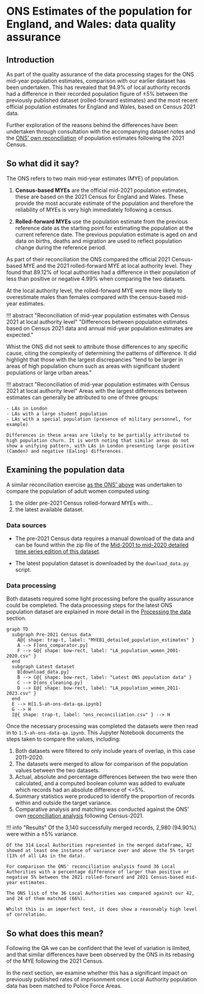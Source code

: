 # ONS Estimates of the population for England, and Wales: data quality assurance

## Introduction

As part of the quality assurance of the data processing stages for the ONS mid-year population estimates, comparison with our earlier dataset has been undertaken. This has revealed that 94.9% of local authority records had a difference in their recorded population figure of ±5% between the previously published dataset (rolled-forward estimates) and the most recent official population estimates for England and Wales, based on Census 2021 data.

Further exploration of the reasons behind the differences have been undertaken through consultation with the accompanying dataset notes and the [ONS' own reconciliation](https://www.ons.gov.uk/peoplepopulationandcommunity/populationandmigration/populationestimates/articles/reconciliationofmidyearpopulationestimateswithcensus2021atlocalauthoritylevel/2023-03-02) of population estimates following the 2021 Census.

## So what did it say?

The ONS refers to two main mid-year estimates (MYE) of population.

1. **Census-based MYEs** are the official mid-2021 population estimates, these are based on the 2021 Census for England and Wales. These provide the most accurate estimate of the population and therefore the reliability of MYEs is very high immediately following a census.

2. **Rolled-forward MYEs** use the population estimate from the previous reference date as the starting point for estimating the population at the current reference date. The previous population estimate is aged on and data on births, deaths and migration are used to reflect population change during the reference period.

As part of their reconciliation the ONS compared the official 2021 Census-based MYE and the 2021 rolled-forward MYE at local authority level. They found that 89.12% of local authorities had a difference in their population of less than positive or negative 4.99% when comparing the two datasets.

At the local authority level, the rolled-forward MYE were more likely to overestimate males than females compared with the census-based mid-year estimates.

!!! abstract "Reconciliation of mid-year population estimates with Census 2021 at local authority level"
    "Differences between population estimates based on Census 2021 data and annual mid-year population estimates are expected."

Whist the ONS did not seek to attribute those differences to any specific cause, citing the complexity of determining the patterns of difference. It did highlight that those with the largest discrepancies "tend to be larger in areas of high population churn such as areas with significant student populations or large urban areas."

!!! abstract "Reconciliation of mid-year population estimates with Census 2021 at local authority level"
    Areas with the largest differences between estimates can generally be attributed to one of three groups:

    - LAs in London
    - LAs with a large student population
    - LAs with a special population (presence of military personnel, for example)

    Differences in these areas are likely to be partially attributed to high population churn. It is worth noting that similar areas do not show a unifying pattern, with LAs in London presenting large positive (Camden) and negative (Ealing) differences.

## Examining the population data
A similar reconciliation exercise [as the ONS' above](#so-what-did-it-say) was undertaken to compare the population of adult women computed using:

1. the older pre-2021 Census rolled-forward MYEs with...
2. the latest available dataset.

### Data sources

* The pre-2021 Census data requires a manual download of the data and can be found within the zip file of the [Mid-2001 to mid-2020 detailed time series edition of this dataset](https://www.ons.gov.uk/peoplepopulationandcommunity/populationandmigration/populationestimates/datasets/populationestimatesforukenglandandwalesscotlandandnorthernireland).

* The latest population dataset is downloaded by the `download_data.py` script.

### Data processing
Both datasets required some light processing before the quality assurance could be completed. The data processing steps for the latest ONS population dataset are explained in more detail in the [Processing the data](../getting-started/processing-the-data.md#ons-mid-year-population-estimates) section. 

```mermaid
graph TD
  subgraph Pre-2021 Census data
    A@{ shape: trap-t, label: "MYEB1_detailed_population_estimates" }
    A --> F[ons_comparator.py]
    F --> G@{ shape: bow-rect, label: "LA_population_women_2001-2020.csv" }
  end
  subgraph Latest dataset
    B[download_data.py]
    B --> C@{ shape: bow-rect, label: "Latest ONS population data" }
    C --> D[ons_cleaning.py]
    D --> E@{ shape: bow-rect, label: "LA_population_women_2011-2023.csv" }
  end
  E --> H[1.5-ah-ons-data-qa.ipynb]
  G --> H
  I@{ shape: trap-t, label: "ons_reconciliation.csv" } --> H
```

Once the necessary processing was completed the datasets were then read in to `1.5-ah-ons-data-qa.ipynb`. This Jupyter Notebook documents the steps taken to compare the values, including:

1. Both datasets were filtered to only include years of overlap, in this case 2011–2020.
2. The datasets were merged to allow for comparison of the population values between the two datasets.
3. Actual, absolute and percentage differences between the two were then calculated, and a computed boolean column was added to evaluate which records had an absolute difference of <=5%.
4. Summary statistics were produced to identify the proportion of records within and outside the target variance.
5. Comparative analysis and matching was conducted against the ONS' own [reconciliation analysis](https://www.ons.gov.uk/peoplepopulationandcommunity/populationandmigration/populationestimates/articles/reconciliationofmidyearpopulationestimateswithcensus2021atlocalauthoritylevel/2023-03-02#local-authorities-with-the-largest-differences) following Census-2021.

!!! info "Results"
    Of the 3,140 successfully merged records, 2,980 (94.90%) were within a ±5% variance.

    Of the 314 Local Authorities represented in the merged dataframe, 42 showed at least one instance of variance over and above the 5% target (13% of all LAs in the data).

    For comparison the ONS' reconciliation analysis found 36 Local Authorities with a percentage difference of larger than positive or negative 5% between the 2021 rolled-forward and 2021 Census-based mid-year estimates.

    The ONS list of the 36 Local Authorities was compared against our 42, and 24 of them matched (66%).

    Whilst this is an imperfect test, it does show a reasonably high level of correlation.


## So what does this mean?
Following the QA we can be confident that the level of variation is limited, and that similar differences have been observed by the ONS in its rebasing of the MYE following the 2021 Census. 

In the next section, we examine whether this has a significant impact on previously published rates of imprisonment once Local Authority population data has been matched to Police Force Areas.
